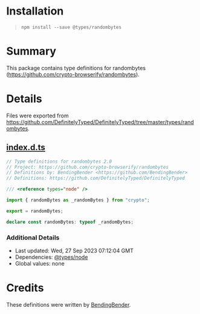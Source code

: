 # Installation
> `npm install --save @types/randombytes`

# Summary
This package contains type definitions for randombytes (https://github.com/crypto-browserify/randombytes).

# Details
Files were exported from https://github.com/DefinitelyTyped/DefinitelyTyped/tree/master/types/randombytes.
## [index.d.ts](https://github.com/DefinitelyTyped/DefinitelyTyped/tree/master/types/randombytes/index.d.ts)
````ts
// Type definitions for randombytes 2.0
// Project: https://github.com/crypto-browserify/randombytes
// Definitions by: BendingBender <https://github.com/BendingBender>
// Definitions: https://github.com/DefinitelyTyped/DefinitelyTyped

/// <reference types="node" />

import { randomBytes as _randomBytes } from "crypto";

export = randomBytes;

declare const randomBytes: typeof _randomBytes;

````

### Additional Details
 * Last updated: Wed, 27 Sep 2023 07:12:04 GMT
 * Dependencies: [@types/node](https://npmjs.com/package/@types/node)
 * Global values: none

# Credits
These definitions were written by [BendingBender](https://github.com/BendingBender).
